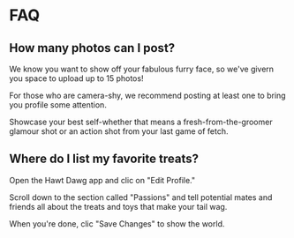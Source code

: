 # FAQ

## How many photos can I post?

We know you want to show off your fabulous furry face, so we've givern you space to upload up to 15 photos!

For those who are camera-shy, we recommend posting at least one to bring you profile some attention.

Showcase your best self-whether that means a fresh-from-the-groomer glamour shot or an action shot from your last game of fetch.

## Where do I list my favorite treats?

Open the Hawt Dawg app and clic on "Edit Profile."

Scroll down to the section called "Passions" and tell potential mates and friends all about the treats and toys that make your tail wag.

When you're done, clic "Save Changes" to show the world.